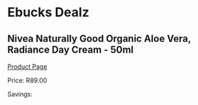 
# Ebucks Dealz
## Nivea Naturally Good Organic Aloe Vera, Radiance Day Cream - 50ml
[Product Page](https://www.ebucks.com/web/shop/productSelected.do?prodId=1056098118&catId=1186086453)

Price: R89.00

Savings: 


	